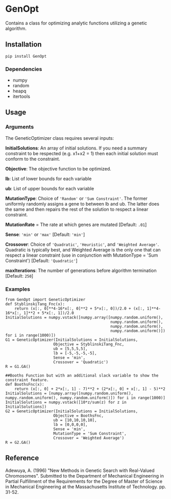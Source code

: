 # GenOpt
Contains a class for optimizing analytic functions utilizing a genetic algorithm.

## Installation
  ```
  pip install GenOpt
  ```
  
### Dependencies
* numpy
* random
* heapq
* itertools

## Usage

### Arguments
The GeneticOptimizer class requires several inputs:

**InitialSolutions**: An array of initial solutions. If you need a summary constraint to be respected (e.g. x1+x2 = 1) then each initial solution must conform to the constraint.

**Objective**: The objective function to be optimized. 

**lb**: List of lower bounds for each variable

**ub**: List of upper bounds for each variable

**MutationType**: Choice of `'Random'` or `'Sum Constraint'`. The former uniformly randomly assigns a gene to between lb and ub. The latter does the same and then repairs the rest of the solution to respect a linear constraint. 

**MutationRate** = The rate at which genes are mutated [Default: `.01`]

**Sense**: `'min'` or `'max'` [Default: `'min'`]

**Crossover**: Choice of `'Quadratic'`, `'Heuristic'`, and `'Weighted Average'`. Quadratic is typically best, and Weighted Average is the only one that can respect a linear constraint (use in conjunction with MutationType = 'Sum Constraint') [Default: `'Quadratic'`]

**maxIterations**: The number of generations before algorithm termination [Default: `250`]

### Examples
  ```
  from GenOpt import GeneticOptimizer
  def StyblinskiTang_Fnc(x):
      return (x[:, 0]**4-16*x[:, 0]**2 + 5*x[:, 0])/2.0 + (x[:, 1]**4-16*x[:, 1]**2 + 5*x[:, 1])/2.0
  InitialSolutions = numpy.vstack([numpy.array([numpy.random.uniform(), 
                                                numpy.random.uniform(), 
                                                numpy.random.uniform(), 
                                                numpy.random.uniform()]) for i in range(1000)])
  G1 = GeneticOptimizer(InitialSolutions = InitialSolutions, 
                       Objective = StyblinskiTang_Fnc, 
                       ub = [5,5,5,5], 
                       lb = [-5,-5,-5,-5], 
                       Sense = 'min', 
                       Crossover = 'Quadratic')
  R = G1.GA()
  ```
  
  ```
  ##Booths Function but with an additional slack variable to show the constraint feature.
  def BoothsFnc(x):
      return (x[:, 0] + 2*x[:, 1] - 7)**2 + (2*x[:, 0] + x[:, 1] - 5)**2
  InitialSolutions = [numpy.array([numpy.random.uniform(), numpy.random.uniform(), numpy.random.uniform()]) for i in range(1000)]
  InitialSolutions = numpy.vstack([10*z/sum(z) for z in InitialSolutions])
  G2 = GeneticOptimizer(InitialSolutions = InitialSolutions, 
                       Objective = BoothsFnc, 
                       ub = [10,10,10,10], 
                       lb = [0,0,0,0], 
                       Sense = 'min', 
                       MutationType = 'Sum Constraint',
                       Crossover = 'Weighted Average')
  R = G2.GA()
  ```

## Reference

Adewuya, A. (1996) "New Methods in Genetic Search with Real-Valued Chromosomes". Submitted to the Department of Mechanical Engineering in Partial Fulfillment of the Requirements for the Degree of Master of Science in Mechanical Engineering at the Massachusetts Institute of Technology. pp. 31-52.
